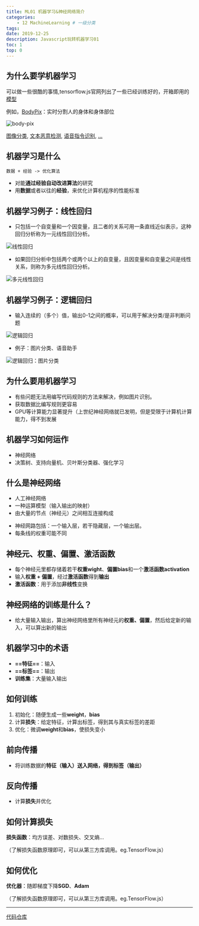 ```yaml
---
title: ML01 机器学习&神经网络简介
categories:
    - 12 MachineLearning # 一级分类
tags:
date: 2019-12-25
description: Javascript玩转机器学习01
toc: 1
top: 0
---
```

## 为什么要学机器学习
可以做一些很酷的事情,tensorflow.js官网列出了一些已经训练好的，开箱即用的[模型](https://www.tensorflow.org/js/models)

例如，[BodyPix](https://github.com/tensorflow/tfjs-models/tree/master/body-pix)：实时分割人的身体和身体部位

![body-pix](/images/ai/000.gif)

[图像分类](https://github.com/tensorflow/tfjs-models/tree/master/mobilenet),
[文本恶意检测](https://github.com/tensorflow/tfjs-models/tree/master/toxicity),
[语音指令识别](https://github.com/tensorflow/tfjs-models/tree/master/speech-commands),
[...](https://www.tensorflow.org/js/models)


## 机器学习是什么
```
数据 + 经验 -> 优化算法
```
- 对能**通过经验自动改进算法**的研究
- 用**数据**或者以往的**经验**，来优化计算机程序的性能标准

## 机器学习例子：线性回归
- 只包括一个自变量和一个因变量，且二者的关系可用一条直线近似表示，这种回归分析称为一元线性回归分析。

![线性回归](/images/ai/01.png)

- 如果回归分析中包括两个或两个以上的自变量，且因变量和自变量之间是线性关系，则称为多元线性回归分析。

![多元线性回归](/images/ai/02.png)

## 机器学习例子：逻辑回归
- 输入连续的（多个）值，输出0-1之间的概率，可以用于解决分类/是非判断问题

![逻辑回归](/images/ai/03.png)

- 例子：图片分类、语音助手

![逻辑回归：图片分类](/images/ai/04.png)


## 为什么要用机器学习
- 有些问题无法用编写代码规则的方法来解决，例如图片识别。
- 获取数据比编写规则更容易
- GPU等计算能力显著提升（上世纪神经网络就已发明，但是受限于计算机计算能力，得不到发展


## 机器学习如何运作
- 神经网络
- 决策树、支持向量机、贝叶斯分类器、强化学习

## 什么是神经网络
- 人工神经网络
- 一种运算模型（输入输出的映射）
- 由大量的节点（神经元）之间相互连接构成

<!-- eg. 相亲
![image](http://note.youdao.com/yws/res/26525/FDAB01287A58444E9C6205F65EE8A164) -->

- 神经网路包括：一个输入层，若干隐藏层，一个输出层。
- 每条线的权重可能不同

## 神经元、权重、偏置、激活函数
- 每个神经元里都存储着若干**权重wight**、**偏置bias**和一个**激活函数activation**
- 输入**权重 + 偏置**，经过**激活函数**得到**输出**
- **激活函数**：用于添加**非线性**变换


## 神经网络的训练是什么？
- 给大量输入输出，算出神经网络里所有神经元的**权重、偏置**，然后给定新的输入，可以算出新的输出

## 机器学习中的术语
- **==特征==**：输入
- **==标签==**：输出
- **训练集**：大量输入输出


## 如何训练
1. 初始化：随便生成一些**weight**，**bias**
2. 计算**损失**：给定特征，计算出标签，得到其与真实标签的差距
3. 优化：微调**weight**和**bias**，使损失变小

## 前向传播
- 将训练数据的**特征（输入）**送入网络，得到**标签（输出）**

## 反向传播
- 计算**损失**并优化

## 如何计算损失
**损失函数**：均方误差、对数损失、交叉熵...

（了解损失函数原理即可，可以从第三方库调用。eg.TensorFlow.js）

## 如何优化
**优化器**：随即梯度下降**SGD**、**Adam**

（了解损失函数原理即可，可以从第三方库调用。eg.TensorFlow.js）



---
[代码仓库](https://github.com/scarsu/js-ml.git)